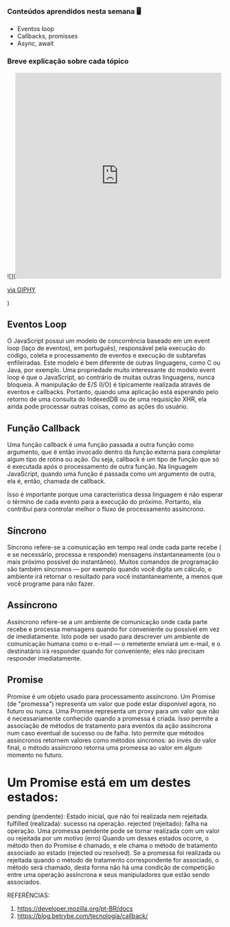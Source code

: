 ### Conteúdos aprendidos nesta semana 🖥️
* Eventos loop
* Callbacks, promisses
* Async, await

### Breve explicação sobre cada tópico

![](<iframe src="https://giphy.com/embed/ule4vhcY1xEKQ" width="480" height="480" frameBorder="0" class="giphy-embed" allowFullScreen></iframe><p><a href="https://giphy.com/gifs/reactionseditor-cat-typing-ule4vhcY1xEKQ">via GIPHY</a></p>)

## Eventos Loop
O JavaScript possui um modelo de concorrência baseado em um event loop (laço de eventos), em português), responsável pela execução do código, coleta e processamento de eventos e execução de subtarefas enfileiradas. Este modelo é bem diferente de outras linguagens, como C ou Java, por exemplo.
Uma propriedade muito interessante do modelo event loop é que o JavaScript, ao contrário de muitas outras linguagens, nunca bloqueia. A manipulação de E/S (I/O) é tipicamente realizada através de eventos e callbacks. Portanto, quando uma aplicação está esperando pelo retorno de uma consulta do IndexedDB ou de uma requisição XHR, ela ainda pode processar outras coisas, como as ações do usuário.


## Função Callback
Uma função callback é uma função passada a outra função como argumento, que é então invocado dentro da função externa para completar algum tipo de rotina ou ação.
Ou seja, callback é um tipo de função que só é executada após o processamento de outra função. Na linguagem JavaScript, quando uma função é passada como um argumento de outra, ela é, então, chamada de callback.

Isso é importante porque uma característica dessa linguagem é não esperar o término de cada evento para a execução do próximo. Portanto, ela contribui para controlar melhor o fluxo de processamento assíncrono. 

## Síncrono
Síncrono refere-se a comunicação em tempo real onde cada parte recebe ( e se necessário, processa e responde) mensagens instantaneamente (ou o mais próximo possível do instantâneo).
Muitos comandos de programação são também síncronos — por exemplo quando você digita um cálculo, o ambiente irá retornar o resultado para você instantaneamente, a menos que você programe para não fazer.

## Assíncrono
Assíncrono refere-se a um ambiente de comunicação onde cada parte recebe e processa mensagens quando for conveniente ou possível em vez de imediatamente.
Isto pode ser usado para descrever um ambiente de comunicação humana como o e-mail — o remetente enviará um e-mail, e o destinatário irá responder quando for conveniente; eles não precisam responder imediatamente.

## Promise
Promise é um objeto usado para processamento assíncrono. Um Promise (de "promessa") representa um valor que pode estar disponível agora, no futuro ou nunca.
Uma Promise representa um proxy para um valor que não é necessariamente conhecido quando a promessa é criada. Isso permite a associação de métodos de tratamento para eventos da ação assíncrona num caso eventual de sucesso ou de falha. Isto permite que métodos assíncronos retornem valores como métodos síncronos: ao invés do valor final, o método assíncrono retorna uma promessa ao valor em algum momento no futuro.

# Um Promise está em um destes estados: 

pending (pendente): Estado inicial, que não foi realizada nem rejeitada.
fulfilled (realizada): sucesso na operação.
rejected (rejeitado):  falha na operação.
Uma promessa pendente pode se tornar realizada com um valor ou rejeitada por um motivo (erro) Quando um desses estados ocorre, o método then do Promise é chamado, e ele chama o método de tratamento associado ao estado (rejected ou resolved).  Se a promessa foi realizada ou rejeitada quando o método de tratamento correspondente for associado, o método será chamado, desta forma não há uma condição de competição entre uma operação assíncrona e seus manipuladores que estão sendo associados.






REFERÊNCIAS:
1. https://developer.mozilla.org/pt-BR/docs
2. https://blog.betrybe.com/tecnologia/callback/